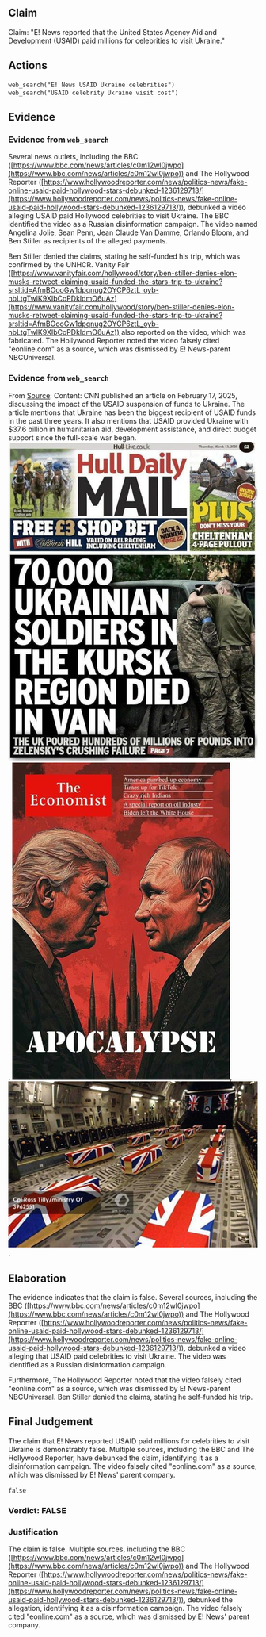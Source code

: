 ## Claim
Claim: "E! News reported that the United States Agency Aid and Development (USAID) paid millions for celebrities to visit Ukraine."

## Actions
```
web_search("E! News USAID Ukraine celebrities")
web_search("USAID celebrity Ukraine visit cost")
```

## Evidence
### Evidence from `web_search`
Several news outlets, including the BBC ([https://www.bbc.com/news/articles/c0m12wl0jwpo](https://www.bbc.com/news/articles/c0m12wl0jwpo)) and The Hollywood Reporter ([https://www.hollywoodreporter.com/news/politics-news/fake-online-usaid-paid-hollywood-stars-debunked-1236129713/](https://www.hollywoodreporter.com/news/politics-news/fake-online-usaid-paid-hollywood-stars-debunked-1236129713/)), debunked a video alleging USAID paid Hollywood celebrities to visit Ukraine. The BBC identified the video as a Russian disinformation campaign. The video named Angelina Jolie, Sean Penn, Jean Claude Van Damme, Orlando Bloom, and Ben Stiller as recipients of the alleged payments.

Ben Stiller denied the claims, stating he self-funded his trip, which was confirmed by the UNHCR. Vanity Fair ([https://www.vanityfair.com/hollywood/story/ben-stiller-denies-elon-musks-retweet-claiming-usaid-funded-the-stars-trip-to-ukraine?srsltid=AfmBOooGw1dpqnug2OYCP6ztL_oyb-nbLtgTwlK9XIbCoPDkIdmO6uAz](https://www.vanityfair.com/hollywood/story/ben-stiller-denies-elon-musks-retweet-claiming-usaid-funded-the-stars-trip-to-ukraine?srsltid=AfmBOooGw1dpqnug2OYCP6ztL_oyb-nbLtgTwlK9XIbCoPDkIdmO6uAz)) also reported on the video, which was fabricated. The Hollywood Reporter noted the video falsely cited "eonline.com" as a source, which was dismissed by E! News-parent NBCUniversal.


### Evidence from `web_search`
From [Source](https://www.cnn.com/2025/02/17/europe/ukraine-counts-costs-of-usaid-suspension-intl): 
Content: CNN published an article on February 17, 2025, discussing the impact of the USAID suspension of funds to Ukraine. The article mentions that Ukraine has been the biggest recipient of USAID funds in the past three years. It also mentions that USAID provided Ukraine with $37.6 billion in humanitarian aid, development assistance, and direct budget support since the full-scale war began. ![image 1](media/0.jpg), ![image 2](media/3.jpg), ![image 3](media/4.jpg).


## Elaboration
The evidence indicates that the claim is false. Several sources, including the BBC ([https://www.bbc.com/news/articles/c0m12wl0jwpo](https://www.bbc.com/news/articles/c0m12wl0jwpo)) and The Hollywood Reporter ([https://www.hollywoodreporter.com/news/politics-news/fake-online-usaid-paid-hollywood-stars-debunked-1236129713/](https://www.hollywoodreporter.com/news/politics-news/fake-online-usaid-paid-hollywood-stars-debunked-1236129713/)), debunked a video alleging that USAID paid celebrities to visit Ukraine. The video was identified as a Russian disinformation campaign.

Furthermore, The Hollywood Reporter noted that the video falsely cited "eonline.com" as a source, which was dismissed by E! News-parent NBCUniversal. Ben Stiller denied the claims, stating he self-funded his trip.


## Final Judgement
The claim that E! News reported USAID paid millions for celebrities to visit Ukraine is demonstrably false. Multiple sources, including the BBC and The Hollywood Reporter, have debunked the claim, identifying it as a disinformation campaign. The video falsely cited "eonline.com" as a source, which was dismissed by E! News' parent company.

`false`


### Verdict: FALSE

### Justification
The claim is false. Multiple sources, including the BBC ([https://www.bbc.com/news/articles/c0m12wl0jwpo](https://www.bbc.com/news/articles/c0m12wl0jwpo)) and The Hollywood Reporter ([https://www.hollywoodreporter.com/news/politics-news/fake-online-usaid-paid-hollywood-stars-debunked-1236129713/](https://www.hollywoodreporter.com/news/politics-news/fake-online-usaid-paid-hollywood-stars-debunked-1236129713/)), debunked the allegation, identifying it as a disinformation campaign. The video falsely cited "eonline.com" as a source, which was dismissed by E! News' parent company.
